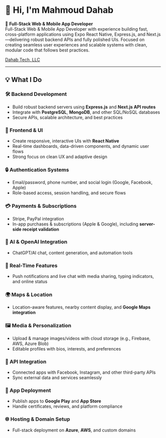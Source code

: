 # 👋 Hi, I'm Mahmoud Dahab

🚀 **Full-Stack Web & Mobile App Developer**  
Full-Stack Web & Mobile App Developer with experience building fast, cross-platform applications using Expo React Native, Express.js, and Next.js—delivering robust backend APIs and fully polished UIs. Focused on creating seamless user experiences and scalable systems with clean, modular code that follows best practices. 

[Dahab Tech, LLC](https://yourwebsite.com)

---

## 💡 What I Do

### 🛠️ Backend Development
- Build robust backend servers using **Express.js** and **Next.js API routes**
- Integrate with **PostgreSQL**, **MongoDB**, and other SQL/NoSQL databases
- Secure APIs, scalable architecture, and best practices

### 📱 Frontend & UI
- Create responsive, interactive UIs with **React Native**
- Real-time dashboards, data-driven components, and dynamic user flows
- Strong focus on clean UX and adaptive design

### 🔒 Authentication Systems
- Email/password, phone number, and social login (Google, Facebook, Apple)
- Role-based access, session handling, and secure flows

### 💳 Payments & Subscriptions
- Stripe, PayPal integration
- In-app purchases & subscriptions (Apple & Google), including **server-side receipt validation**

### 🤖 AI & OpenAI Integration
- ChatGPT/AI chat, content generation, and automation tools

### 💬 Real-Time Features
- Push notifications and live chat with media sharing, typing indicators, and online status

### 🌍 Maps & Location
- Location-aware features, nearby content display, and **Google Maps integration**

### 🖼️ Media & Personalization
- Upload & manage images/videos with cloud storage (e.g., Firebase, AWS, Azure Blob)
- Editable profiles with bios, interests, and preferences

### 🔄 API Integration
- Connected apps with Facebook, Instagram, and other third-party APIs
- Sync external data and services seamlessly

### 🚀 App Deployment
- Publish apps to **Google Play** and **App Store**
- Handle certificates, reviews, and platform compliance

### 🌐 Hosting & Domain Setup
- Full-stack deployment on **Azure**, **AWS**, and custom domains

